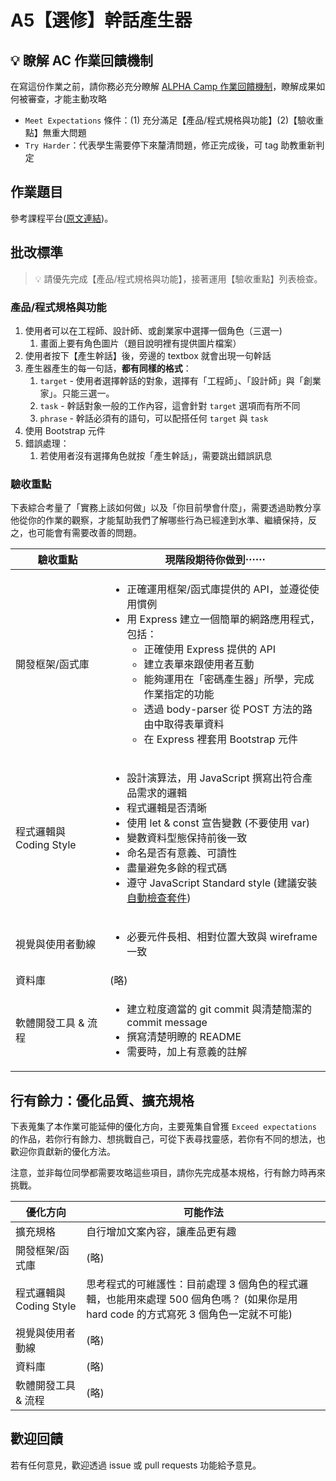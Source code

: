# A5【選修】幹話產生器

## 💡 瞭解 AC 作業回饋機制

在寫這份作業之前，請你務必充分瞭解 <a href="https://github.com/ALPHACamp/web-grading-rubic" target="_blank">ALPHA Camp 作業回饋機制</a>，瞭解成果如何被審查，才能主動攻略

- `Meet Expectations` 條件：(1) 充分滿足【產品/程式規格與功能】(2)【驗收重點】無重大問題
- `Try Harder`：代表學生需要停下來釐清問題，修正完成後，可 tag 助教重新判定

## 作業題目

參考課程平台([原文連結](https://lighthouse.alphacamp.co/courses/42/assignments/1032))。

## 批改標準

> 💡  請優先完成【產品/程式規格與功能】，接著運用【驗收重點】列表檢查。

### 產品/程式規格與功能

1. 使用者可以在工程師、設計師、或創業家中選擇一個角色（三選一)
   1. 畫面上要有角色圖片（題目說明裡有提供圖片檔案）
2. 使用者按下【產生幹話】後，旁邊的 textbox 就會出現一句幹話
3. 產生器產生的每一句話，**都有同樣的格式**：
   1. `target` - 使用者選擇幹話的對象，選擇有「工程師」、「設計師」與「創業家」。只能三選一。
   2. `task` - 幹話對象一般的工作內容，這會針對 `target` 選項而有所不同
   3. `phrase` - 幹話必須有的語句，可以配搭任何 `target` 與 `task`
4. 使用 Bootstrap 元件
5. 錯誤處理：
   1. 若使用者沒有選擇角色就按「產生幹話」，需要跳出錯誤訊息

### 驗收重點

下表綜合考量了「實務上該如何做」以及「你目前學會什麼」，需要透過助教分享他從你的作業的觀察，才能幫助我們了解哪些行為已經達到水準、繼續保持，反之，也可能會有需要改善的問題。

<table>
  <thead>
    <tr>
      <th>驗收重點</td>
      <th>現階段期待你做到⋯⋯</td>
    </tr>
  </thead>
  <tbody>
    <tr>
      <td>開發框架/函式庫</td>
      <td>
      <ul>
        <li>正確運用框架/函式庫提供的 API，並遵從使用慣例</li>
        <li>用 Express 建立一個簡單的網路應用程式，包括：
          <ul>
            <li>正確使用 Express 提供的 API</li>
            <li>建立表單來跟使用者互動</li>
            <li>能夠運用在「密碼產生器」所學，完成作業指定的功能</li>
            <li>透過 body-parser 從 POST 方法的路由中取得表單資料</li>
            <li>在 Express 裡套用 Bootstrap 元件</li>
          <ul>
        </li>
      </ul>
      </td>
    </tr>
    <tr>
      <td>程式邏輯與 Coding Style</td>
      <td>
        <ul>
          <li>設計演算法，用 JavaScript 撰寫出符合產品需求的邏輯</li>
          <li>程式邏輯是否清晰</li>
          <li>使用 let & const 宣告變數 (不要使用 var)</li>
          <li>變數資料型態保持前後一致</li>
          <li>命名是否有意義、可讀性</li>
          <li>盡量避免多餘的程式碼</li>
          <li>遵守 JavaScript Standard style (建議安裝<a href="https://standardjs.com/index.html#install" target="_blank">自動檢查套件</a>)</li>
        </ul>
      </td>
    </tr>
      <tr>
      <td>視覺與使用者動線</td>
      <td>
        <ul>
          <li>必要元件長相、相對位置大致與 wireframe 一致</li>
        </ul>
      </td>
    </tr>
    <tr>
      <td>資料庫</td>
      <td>(略)</td>
    </tr>
      <tr>
      <td>軟體開發工具 & 流程</td>
      <td>
        <ul>
          <li>建立粒度適當的 git commit 與清楚簡潔的 commit message</li>
          <li>撰寫清楚明瞭的 README</li>
          <li>需要時，加上有意義的註解</li>
        </ul>
      </td>
    </tr>
  </tbody>
</table>

## 行有餘力：優化品質、擴充規格

下表蒐集了本作業可能延伸的優化方向，主要蒐集自曾獲 `Exceed expectations` 的作品，若你行有餘力、想挑戰自己，可從下表尋找靈感，若你有不同的想法，也歡迎你貢獻新的優化方法。

注意，並非每位同學都需要攻略這些項目，請你先完成基本規格，行有餘力時再來挑戰。

<table>
  <thead>
    <tr>
      <th>優化方向</td>
      <th>可能作法</td>
    </tr>
  </thead>
  <tbody>
    <tr>
      <td>擴充規格</td>
      <td>自行增加文案內容，讓產品更有趣</td>
    </tr>
    <tr>
      <td>開發框架/函式庫</td>
      <td>(略)</td>
    </tr>
    <tr>
      <td>程式邏輯與 Coding Style</td>
      <td>思考程式的可維護性：目前處理 3 個角色的程式邏輯，也能用來處理 500 個角色嗎？ (如果你是用 hard code 的方式寫死 3 個角色一定就不可能)</td>
    </tr>
      <tr>
      <td>視覺與使用者動線</td>
      <td>(略)</td>
    </tr>
    <tr>
      <td>資料庫</td>
      <td>(略)</td>
    </tr>
      <tr>
      <td>軟體開發工具 & 流程</td>
      <td>(略)</td>
    </tr>
  </tbody>
</table>

## 歡迎回饋

若有任何意見，歡迎透過 issue 或 pull requests 功能給予意見。
